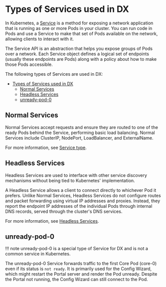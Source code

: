 # Types of Services used in DX

In Kubernetes, a [Service](https://kubernetes.io/docs/concepts/services-networking/service/) is a method for exposing a network application that is running as one or more Pods in your cluster. You can run code in Pods and use a Service to make that set of Pods available on the network, allowing clients to interact with it.

The Service API is an abstraction that helps you expose groups of Pods over a network. Each Service object defines a logical set of endpoints (usually these endpoints are Pods) along with a policy about how to make those Pods accessible.

The following types of Services are used in DX:

- [Types of Services used in DX](#types-of-services-used-in-dx)
  - [Normal Services](#normal-services)
  - [Headless Services](#headless-services)
  - [unready-pod-0](#unready-pod-0)

## Normal Services

Normal Services accept requests and ensure they are routed to one of the ready Pods behind the Service, performing basic load balancing. Normal Services include ClusterIP, NodePort, LoadBalancer, and ExternalName.

For more information, see [Service type](https://kubernetes.io/docs/concepts/services-networking/service/#publishing-services-service-types).

## Headless Services

Headless Services are used to interface with other service discovery mechanisms without being tied to Kubernetes' implementation. 

A Headless Service allows a client to connect directly to whichever Pod it prefers. Unlike Normal Services, Headless Services do not configure routes and packet forwarding using virtual IP addresses and proxies. Instead, they report the endpoint IP addresses of the individual Pods through internal DNS records, served through the cluster's DNS services.

For more information, see [Headless Services](https://kubernetes.io/docs/concepts/services-networking/service/#headless-services).

## unready-pod-0

!!! note
      unready-pod-0 is a special type of Service for DX and is not a common service in Kubernetes.

The unready-pod-0 Service forwards traffic to the first Core Pod (core-0) even if its status is `not ready`. It is primarily used for the Config Wizard, which might restart the Portal server and render the Pod unready. Despite the Portal not running, the Config Wizard can still connect to the Pod.

